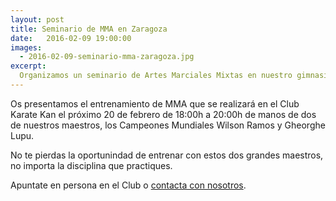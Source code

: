 ```yaml
---
layout: post
title: Seminario de MMA en Zaragoza
date:   2016-02-09 19:00:00
images:
  - 2016-02-09-seminario-mma-zaragoza.jpg
excerpt:
  Organizamos un seminario de Artes Marciales Mixtas en nuestro gimnasio
---
```

Os presentamos el entrenamiento de MMA que se realizará en el Club Karate Kan el
próximo 20 de febrero de 18:00h a 20:00h de manos de dos de nuestros maestros, los
Campeones Mundiales Wilson Ramos y Gheorghe Lupu.


No te pierdas la oportunindad de entrenar con estos dos grandes maestros, no
importa la disciplina que practiques.

Apuntate en persona en el Club o [contacta con nosotros]({{site.url}}/contacto.html).
